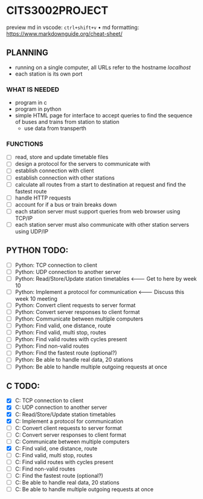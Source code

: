 # CITS3002PROJECT
preview md in vscode: `ctrl+shift+v` • md formatting: https://www.markdownguide.org/cheat-sheet/
## PLANNING
- running on a single computer, all URLs refer to the hostname *localhost*
- each station is its own port
### WHAT IS NEEDED
- program in c
- program in python
- simple HTML page for interface to accept queries to find the sequence of buses and trains from station to station
    - use data from transperth
### FUNCTIONS
- [ ] read, store and update timetable files
- [ ] design a protocol for the servers to communicate with
- [ ] establish connection with client
- [ ] establish connection with other stations
- [ ] calculate all routes from a start to destination at request and find the fastest route
- [ ] handle HTTP requests
- [ ] account for if a bus or train breaks down
- [ ] each station server must support queries from web browser using TCP/IP
- [ ] each station server must also communicate with other station servers using UDP/IP

## PYTHON TODO:
- [ ] Python: TCP connection to client
- [ ] Python: UDP connection to another server
- [ ] Python: Read/Store/Update station timetables <--- Get to here by week 10
- [ ] Python: Implement a protocol for communication <--- Discuss this week 10 meeting
- [ ] Python: Convert client requests to server format
- [ ] Python: Convert server responses to client format
- [ ] Python: Communicate between multiple computers
- [ ] Python: Find valid, one distance, route
- [ ] Python: Find valid, multi stop, routes
- [ ] Python: Find valid routes with cycles present
- [ ] Python: Find non-valid routes
- [ ] Python: Find the fastest route (optional?)
- [ ] Python: Be able to handle real data, 20 stations
- [ ] Python: Be able to handle multiple outgoing requests at once

## C TODO:
- [X] C: TCP connection to client
- [X] C: UDP connection to another server
- [X] C: Read/Store/Update station timetables 
- [X] C: Implement a protocol for communication 
- [ ] C: Convert client requests to server format
- [ ] C: Convert server responses to client format
- [ ] C: Communicate between multiple computers
- [X] C: Find valid, one distance, route
- [ ] C: Find valid, multi stop, routes
- [ ] C: Find valid routes with cycles present
- [ ] C: Find non-valid routes
- [ ] C: Find the fastest route (optional?)
- [ ] C: Be able to handle real data, 20 stations
- [ ] C: Be able to handle multiple outgoing requests at once

